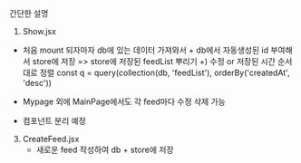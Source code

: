 간단한 설명
1. Show.jsx 
  - 처음 mount 되자마자 db에 있는 데이터 가져와서 + db에서 자동생성된 id 부여해서 store에 저장
    => store에 저장된 feedList 뿌리기
    +) 수정 or 저장된 시간 순서대로 정렬
    const q = query(collection(db, 'feedList'), orderBy('createdAt', 'desc')) 

  - Mypage 외에 MainPage에서도 각 feed마다 수정 삭제 가능
  - 컴포넌트 분리 예정

3. CreateFeed.jsx
   - 새로운 feed 작성하여 db + store에 저장
